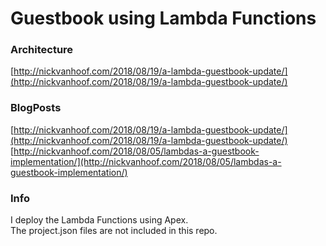 # Guestbook using Lambda Functions

### Architecture 
[http://nickvanhoof.com/2018/08/19/a-lambda-guestbook-update/](http://nickvanhoof.com/2018/08/19/a-lambda-guestbook-update/)

### BlogPosts
[http://nickvanhoof.com/2018/08/19/a-lambda-guestbook-update/](http://nickvanhoof.com/2018/08/19/a-lambda-guestbook-update/)  
[http://nickvanhoof.com/2018/08/05/lambdas-a-guestbook-implementation/](http://nickvanhoof.com/2018/08/05/lambdas-a-guestbook-implementation/)

### Info
I deploy the Lambda Functions using Apex.  
The project.json files are not included in this repo.
